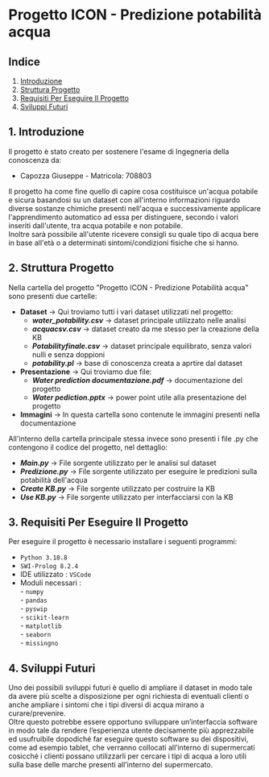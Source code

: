 # Progetto ICON - Predizione potabilità acqua

## Indice

1. [Introduzione](#1-introduzione)
2. [Struttura Progetto](#2-struttura-progetto)
3. [Requisiti Per Eseguire Il Progetto](#3-requisiti-per-eseguire-il-progetto)
4. [Sviluppi Futuri](#4-sviluppi-futuri)

## 1. Introduzione

Il progetto  è stato creato per sostenere l'esame di Ingegneria della conoscenza da:  
- Capozza Giuseppe - Matricola: 708803  

Il progetto ha come fine quello di capire cosa costituisce un'acqua potabile e sicura basandosi su un dataset con all'interno informazioni riguardo diverse sostanze chimiche presenti nell'acqua e successivamente applicare l'apprendimento automatico ad essa per distinguere, secondo i valori inseriti dall'utente, tra acqua potabile e non potabile.  
Inoltre sarà possibile all'utente ricevere consigli su quale tipo di acqua bere in base all'età o a determinati sintomi/condizioni fisiche che si hanno.

## 2. Struttura Progetto

Nella cartella del progetto "Progetto ICON - Predizione Potabilità acqua" sono presenti due cartelle:
  - **Dataset** -> Qui troviamo tutti i vari dataset utilizzati nel progetto:  
    - ***water_potability.csv*** -> dataset principale utilizzato nelle analisi  
    - ***acquacsv.csv*** -> dataset creato da me stesso per la creazione della KB  
    - ***Potabilityfinale.csv*** -> dataset principale equilibrato, senza valori nulli e senza doppioni  
    - ***potability.pl*** -> base di conoscenza creata a aprtire dal dataset  
  - **Presentazione** -> Qui troviamo due file:  
    - ***Water prediction documentazione.pdf*** -> documentazione del progetto  
    - ***Water pediction.pptx*** -> power point utile alla presentazione del progetto  
  - **Immagini** -> In questa cartella sono contenute le immagini presenti nella documentazione  
  
All'interno della cartella principale stessa invece sono presenti i file .py che contengono il codice del progetto, nel dettaglio:  
  - ***Main.py*** -> File sorgente utilizzato per le analisi sul dataset  
  - ***Predizione.py*** -> File sorgente utilizzato per eseguire le predizioni sulla potabilità dell'acqua  
  - ***Create KB.py*** -> File sorgente utilizzato per costruire la KB  
  - ***Use KB.py*** -> File sorgente utilizzato per interfacciarsi con la KB  

## 3. Requisiti Per Eseguire Il Progetto

Per eseguire il progetto è necessario installare i seguenti programmi:

- `Python 3.10.8`
- `SWI-Prolog 8.2.4`
- IDE utilizzato : `VSCode`
- Moduli necessari :  
                     - `numpy`  
                     - `pandas`  
                     - `pyswip`  
                     - `scikit-learn`  
                     - `matplotlib`  
                     - `seaborn`  
                     - `missingno`  

## 4. Sviluppi Futuri

Uno dei possibili sviluppi futuri è quello di ampliare il dataset in modo tale da avere più scelte a disposizione per ogni richiesta di eventuali clienti o anche ampliare i sintomi che i tipi diversi di acqua mirano a curare/prevenire.  
Oltre questo potrebbe essere opportuno sviluppare un’interfaccia software in modo tale da rendere l’esperienza utente decisamente più apprezzabile ed usufruibile dopodiché far eseguire questo software su dei dispositivi, come ad esempio tablet, che verranno collocati all’interno di supermercati cosicché i clienti possano utilizzarli per cercare i tipi di acqua a loro utili sulla base delle marche presenti all’interno del supermercato.
